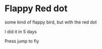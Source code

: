 # Flappy Red dot

some kind of flappy bird, but with the red dot

I did it in 5 days 

Press jump to fly
